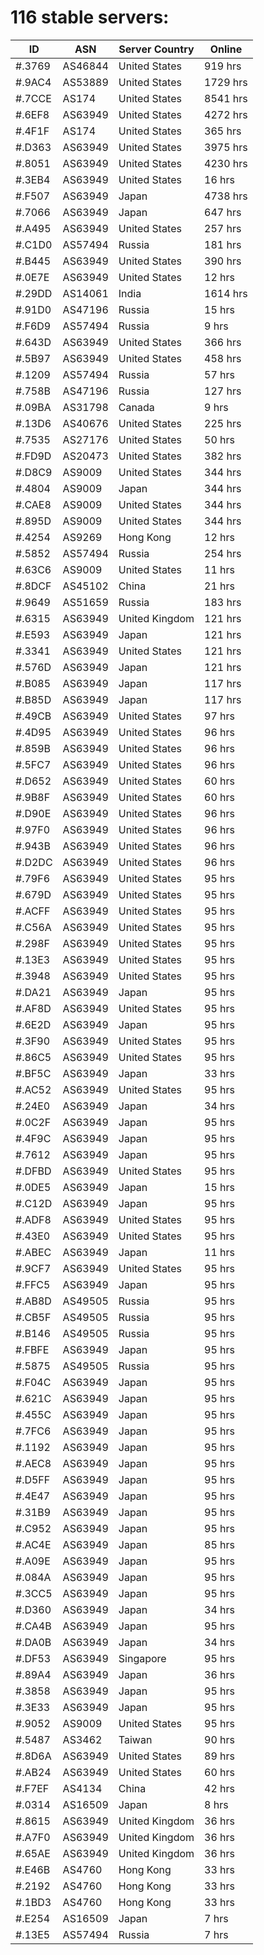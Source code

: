 # 116 stable servers:

| ID | ASN | Server Country | Online |
| ------ | ------ | ------ | ------ |
| #.3769 | AS46844 | United States | 919 hrs |
| #.9AC4 | AS53889 | United States | 1729 hrs |
| #.7CCE | AS174 | United States | 8541 hrs |
| #.6EF8 | AS63949 | United States | 4272 hrs |
| #.4F1F | AS174 | United States | 365 hrs |
| #.D363 | AS63949 | United States | 3975 hrs |
| #.8051 | AS63949 | United States | 4230 hrs |
| #.3EB4 | AS63949 | United States | 16 hrs |
| #.F507 | AS63949 | Japan | 4738 hrs |
| #.7066 | AS63949 | Japan | 647 hrs |
| #.A495 | AS63949 | United States | 257 hrs |
| #.C1D0 | AS57494 | Russia | 181 hrs |
| #.B445 | AS63949 | United States | 390 hrs |
| #.0E7E | AS63949 | United States | 12 hrs |
| #.29DD | AS14061 | India | 1614 hrs |
| #.91D0 | AS47196 | Russia | 15 hrs |
| #.F6D9 | AS57494 | Russia | 9 hrs |
| #.643D | AS63949 | United States | 366 hrs |
| #.5B97 | AS63949 | United States | 458 hrs |
| #.1209 | AS57494 | Russia | 57 hrs |
| #.758B | AS47196 | Russia | 127 hrs |
| #.09BA | AS31798 | Canada | 9 hrs |
| #.13D6 | AS40676 | United States | 225 hrs |
| #.7535 | AS27176 | United States | 50 hrs |
| #.FD9D | AS20473 | United States | 382 hrs |
| #.D8C9 | AS9009 | United States | 344 hrs |
| #.4804 | AS9009 | Japan | 344 hrs |
| #.CAE8 | AS9009 | United States | 344 hrs |
| #.895D | AS9009 | United States | 344 hrs |
| #.4254 | AS9269 | Hong Kong | 12 hrs |
| #.5852 | AS57494 | Russia | 254 hrs |
| #.63C6 | AS9009 | United States | 11 hrs |
| #.8DCF | AS45102 | China | 21 hrs |
| #.9649 | AS51659 | Russia | 183 hrs |
| #.6315 | AS63949 | United Kingdom | 121 hrs |
| #.E593 | AS63949 | Japan | 121 hrs |
| #.3341 | AS63949 | United States | 121 hrs |
| #.576D | AS63949 | Japan | 121 hrs |
| #.B085 | AS63949 | Japan | 117 hrs |
| #.B85D | AS63949 | Japan | 117 hrs |
| #.49CB | AS63949 | United States | 97 hrs |
| #.4D95 | AS63949 | United States | 96 hrs |
| #.859B | AS63949 | United States | 96 hrs |
| #.5FC7 | AS63949 | United States | 96 hrs |
| #.D652 | AS63949 | United States | 60 hrs |
| #.9B8F | AS63949 | United States | 60 hrs |
| #.D90E | AS63949 | United States | 96 hrs |
| #.97F0 | AS63949 | United States | 96 hrs |
| #.943B | AS63949 | United States | 96 hrs |
| #.D2DC | AS63949 | United States | 96 hrs |
| #.79F6 | AS63949 | United States | 95 hrs |
| #.679D | AS63949 | United States | 95 hrs |
| #.ACFF | AS63949 | United States | 95 hrs |
| #.C56A | AS63949 | United States | 95 hrs |
| #.298F | AS63949 | United States | 95 hrs |
| #.13E3 | AS63949 | United States | 95 hrs |
| #.3948 | AS63949 | United States | 95 hrs |
| #.DA21 | AS63949 | Japan | 95 hrs |
| #.AF8D | AS63949 | United States | 95 hrs |
| #.6E2D | AS63949 | Japan | 95 hrs |
| #.3F90 | AS63949 | United States | 95 hrs |
| #.86C5 | AS63949 | United States | 95 hrs |
| #.BF5C | AS63949 | Japan | 33 hrs |
| #.AC52 | AS63949 | United States | 95 hrs |
| #.24E0 | AS63949 | Japan | 34 hrs |
| #.0C2F | AS63949 | Japan | 95 hrs |
| #.4F9C | AS63949 | Japan | 95 hrs |
| #.7612 | AS63949 | Japan | 95 hrs |
| #.DFBD | AS63949 | United States | 95 hrs |
| #.0DE5 | AS63949 | Japan | 15 hrs |
| #.C12D | AS63949 | Japan | 95 hrs |
| #.ADF8 | AS63949 | United States | 95 hrs |
| #.43E0 | AS63949 | United States | 95 hrs |
| #.ABEC | AS63949 | Japan | 11 hrs |
| #.9CF7 | AS63949 | United States | 95 hrs |
| #.FFC5 | AS63949 | Japan | 95 hrs |
| #.AB8D | AS49505 | Russia | 95 hrs |
| #.CB5F | AS49505 | Russia | 95 hrs |
| #.B146 | AS49505 | Russia | 95 hrs |
| #.FBFE | AS63949 | Japan | 95 hrs |
| #.5875 | AS49505 | Russia | 95 hrs |
| #.F04C | AS63949 | Japan | 95 hrs |
| #.621C | AS63949 | Japan | 95 hrs |
| #.455C | AS63949 | Japan | 95 hrs |
| #.7FC6 | AS63949 | Japan | 95 hrs |
| #.1192 | AS63949 | Japan | 95 hrs |
| #.AEC8 | AS63949 | Japan | 95 hrs |
| #.D5FF | AS63949 | Japan | 95 hrs |
| #.4E47 | AS63949 | Japan | 95 hrs |
| #.31B9 | AS63949 | Japan | 95 hrs |
| #.C952 | AS63949 | Japan | 95 hrs |
| #.AC4E | AS63949 | Japan | 85 hrs |
| #.A09E | AS63949 | Japan | 95 hrs |
| #.084A | AS63949 | Japan | 95 hrs |
| #.3CC5 | AS63949 | Japan | 95 hrs |
| #.D360 | AS63949 | Japan | 34 hrs |
| #.CA4B | AS63949 | Japan | 95 hrs |
| #.DA0B | AS63949 | Japan | 34 hrs |
| #.DF53 | AS63949 | Singapore | 95 hrs |
| #.89A4 | AS63949 | Japan | 36 hrs |
| #.3858 | AS63949 | Japan | 95 hrs |
| #.3E33 | AS63949 | Japan | 95 hrs |
| #.9052 | AS9009 | United States | 95 hrs |
| #.5487 | AS3462 | Taiwan | 90 hrs |
| #.8D6A | AS63949 | United States | 89 hrs |
| #.AB24 | AS63949 | United States | 60 hrs |
| #.F7EF | AS4134 | China | 42 hrs |
| #.0314 | AS16509 | Japan | 8 hrs |
| #.8615 | AS63949 | United Kingdom | 36 hrs |
| #.A7F0 | AS63949 | United Kingdom | 36 hrs |
| #.65AE | AS63949 | United Kingdom | 36 hrs |
| #.E46B | AS4760 | Hong Kong | 33 hrs |
| #.2192 | AS4760 | Hong Kong | 33 hrs |
| #.1BD3 | AS4760 | Hong Kong | 33 hrs |
| #.E254 | AS16509 | Japan | 7 hrs |
| #.13E5 | AS57494 | Russia | 7 hrs |

